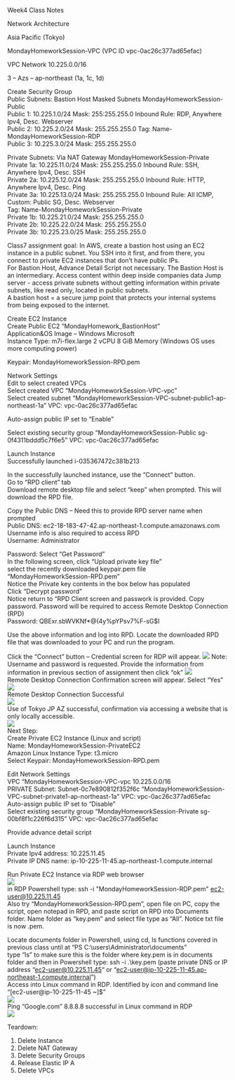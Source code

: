 Week4 Class Notes 						
								
Network Architecture

Asia Pacific (Tokyo)						
						
MondayHomeworkSession-VPC (VPC ID vpc-0ac26c377ad65efac)

VPC Network 10.225.0.0/16

3 – Azs – ap-northeast (1a, 1c, 1d)

						
Create Security Group		
Public Subnets: Bastion Host		Masked Subnets		MondayHomeworkSession-Public		
Public 1: 10.225.1.0/24			Mask: 255:255.255.0	Inbound Rule: RDP, Anywhere Ipv4, Desc. Webserver		
Public 2: 10.225.2.0/24			Mask: 255.255.255.0	Tag: Name-MondayHomeworkSession-RDP		
Public 3: 10.225.3.0/24			Mask: 255.255.255.0				
						
Private Subnets: Via NAT Gateway				MondayHomeworkSession-Private		
Private 1a: 10.225.11.0/24		Mask: 255.255.255.0	Inbound Rule: SSH, Anywhere Ipv4, Desc. SSH		
Private 2a: 10.225.12.0/24		Mask: 255.255.255.0	Inbound Rule: HTTP, Anywhere Ipv4, Desc. Ping		
Private 3a: 10.225.13.0/24		Mask: 255.255.255.0	Inbound Rule: All ICMP, Custom: Public SG, Desc. Webserver		
								Tag: Name-MondayHomeworkSession-Private		
Private 1b: 10.225.21.0/24		Mask: 255.255.255.0				
Private 2b: 10.225.22.0/24		Mask: 255.255.255.0				
Private 3b: 10.225.23.0/25		Mask: 255.255.255.0				
						
Class7 assignment goal: In AWS, create a bastion host using an EC2 instance in a public subnet. You SSH into it first, and from there, you connect to private EC2 instances that don’t have public IPs. 						
For Bastion Host, Advance Detail Script not necessary.  The Bastion Host is an intermediary. Access content within deep inside companies data
Jump server - access private subnets without getting information within private subnets, like read only, located in public subnets.						
A bastion host = a secure jump point that protects your internal systems from being exposed to the internet.						
						
Create EC2 Instance						
Create Public EC2 “MondayHomework_BastionHost”						
Application&OS Image – Windows Microsoft						
Instance Type: m7i-flex.large 2 vCPU 8 GiB Memory (Windows OS uses more computing power)						
						
Keypair: MondayHomeworkSession-RPD.pem						
						
Network Settings						
Edit to select created VPCs						
Select created VPC “MondayHomeworkSession-VPC-vpc”						
Select created subnet “MondayHomeworkSession-VPC-subnet-public1-ap-northeast-1a” VPC: vpc-0ac26c377ad65efac						
						
Auto-assign public IP set to “Enable”						
						
Select existing security group “MondayHomeworkSession-Public sg-0f4311bddd5c7f6e5” VPC: vpc-0ac26c377ad65efac						
						
Launch Instance						
Successfully launched i-035367472c381b213						
						
In the successfully launched instance, use the “Connect” button.						
Go to “RPD client” tab						
Download remote desktop file and select “keep” when prompted. This will download the RPD file.						
						
Copy the Public DNS – Need this to provide RPD server name when prompted 						
Public DNS: ec2-18-183-47-42.ap-northeast-1.compute.amazonaws.com						
Username info is also required to access RPD						
Username: Administrator						
						
Password: Select “Get Password”						
In the following screen, click “Upload private key file”						
select the recently downloaded keypair.pem file “MondayHomeworkSession-RPD.pem”						
Notice the Private key contents in the box below has populated						
Click “Decrypt password”						
Notice return to “RPD Client screen and passwork is provided.  Copy password. Password will be required to access Remote Desktop Connection (RPD)						
Password: QBExr.sbWVKNf*@(4y%pYPsv7%F-sG$I						
						
Use the above information and log into RPD. Locate the downloaded RPD file that was downloaded to your PC and run the program.
					
Click the “Connect” button – Credential screen for RDP will appear. 
![](Remote_Desktop_Connection_Prompt_Screen.png)
 Note: Username and password is requested.  Provide the information from information in previous section of assignment then click “ok”
![](Credential_Screen_for_RDP.png)						
Remote Desktop Connection Confirmation screen will appear.  Select “Yes”						
![](./Remote_Desktop_Connection_confirmation_screen.png)						
Remote Desktop Connection Successful						
![](AWS_Windows_Server_-_RDP_Successful.png)						
Use of Tokyo JP AZ successful, confirmation via accessing a website that is only locally accessible.						
![](Tokyo_JP_RDP_is_working.png)						
Next Step:						
Create Private EC2 Instance (Linux and script)						
Name: MondayHomeworkSession-PrivateEC2						
Amazon Linux Instance Type: t3.micro						
Select Keypair: MondayHomeworkSession-RPD.pem						
						
Edit Network Settings						
VPC “MondayHomeworkSession-VPC-vpc 10.225.0.0/16						
PRIVATE Subnet: Subnet-0c7e890812f352f6c “MondayHomeworkSession-VPC-subnet-private1-ap-northeast-1a” VPC: vpc-0ac26c377ad65efac						
Auto-assign public IP set to “Disable”						
Select existing security group “MondayHomeworkSession-Private sg-00bf8f1c226f6d315” VPC: vpc-0ac26c377ad65efac						
						
Provide advance detail script						
						
Launch Instance						
Private Ipv4 address: 10.225.11.45						
Private IP DNS name: ip-10-225-11-45.ap-northeast-1.compute.internal						
						
Run Private EC2 Instance via RDP web browser						
![](Private_IP_running_via_RDP.png)						
in RDP Powershell type: ssh -i "MondayHomeworkSession-RDP.pem" ec2-user@10.225.11.45						
Also try “MondayHomeworkSession-RPD.pem”, open file on PC, copy the script, open notepad in RPD, and paste script on RPD into Documents folder. Name folder as “key.pem” and select file type as “All”.  Notice txt file is now .pem.						
						
Locate documents folder in Powershell, using cd, ls functions covered in previous class until at “PS C:\users\Administrator\documents”						
type “ls” to make sure this is the folder where key.pem is in documents folder and then in Powershell type: ssh -i .\key.pem (paste private DNS or IP address “ec2-user@10.225.11.45“ or “ec2-user@ip-10-225-11-45.ap-northeast-1.compute.internal”)						
Access into Linux command in RDP.  Identified by icon and command line “[ec2-user@ip-10-225-11-45 ~]$”						
![](linux_server_access_page_in_RDP.png)						
Ping “Google.com” 8.8.8.8 successful in Linux command in RDP						
![](./RDP_Google_Ping.png)						

Teardown:						
1. Delete Instance						
2. Delete NAT Gateway						
3. Delete Security Groups						
3. Release Elastic IP A						
4. Delete VPCs						
						
